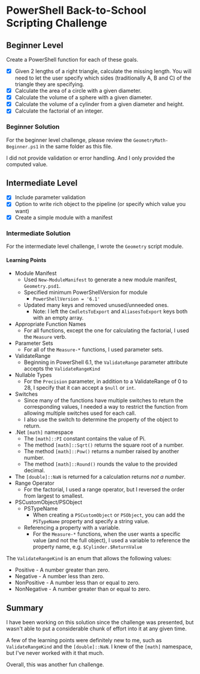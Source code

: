 # PowerShell Back-to-School Scripting Challenge

## Beginner Level

Create a PowerShell function for each of these goals.

- [x] Given 2 lengths of a right triangle, calculate the missing length. You will need to let the user specify which sides (traditionally A, B and C) of the triangle they are specifying.
- [x] Calculate the area of a circle with a given diameter.
- [x] Calculate the volume of a sphere with a given diameter.
- [x] Calculate the volume of a cylinder from a given diameter and height.
- [x] Calculate the factorial of an integer.

### Beginner Solution

For the beginner level challenge, please review the `GeometryMath-Beginner.ps1` in the same folder as this file.

I did not provide validation or error handling.
And I only provided the computed value.

## Intermediate Level

- [x] Include parameter validation
- [x] Option to write rich object to the pipeline (or specify which value you want)
- [x] Create a simple module with a manifest

### Intermediate Solution

For the intermediate level challenge, I wrote the `Geometry` script module.

#### Learning Points

- Module Manifest
  - Used `New-ModuleManifest` to generate a new module manifest, `Geometry.psd1`.
  - Specified minimum PowerShellVersion for module
    - `PowerShellVersion = '6.1'`
  - Updated many keys and removed unused/unneeded ones.
    - Note: I left the `CmdletsToExport` and `AliasesToExport` keys both with an empty array.
- Appropriate Function Names
  - For all functions, except the one for calculating the factorial, I used the `Measure` verb.
- Parameter Sets
  - For all of the `Measure-*` functions, I used parameter sets.
- ValidateRange
  - Beginning in PowerShell 6.1, the `ValidateRange` parameter attribute accepts the `ValidateRangeKind`
- Nullable Types
  - For the `Precision` parameter, in addition to a ValidateRange of 0 to 28, I specify that it can accept a `$null` or `int`.
- Switches
  - Since many of the functions have multiple switches to return the corresponding values, I needed a way to restrict the function from allowing multiple switches used for each call.
  - I also use the switch to determine the property of the object to return.
- .Net `[math]` namespace
  - The `[math]::PI` constant contains the value of Pi.
  - The method `[math]::Sqrt()` returns the square root of a number.
  - The method `[math]::Pow()` returns a number raised by another number.
  - The method `[math]::Round()` rounds the value to the provided decimal.
- The `[double]::NaN` is returned for a calculation returns *not a number*.
- Range Operator
  - For the factorial, I used a range operator, but I reversed the order from largest to smallest.
- PSCustomObject/PSObject
  - PSTypeName
    - When creating a `PSCustomObject` or `PSObject`, you can add the `PSTypeName` property and specify a string value.
  - Referencing a property with a variable.
    - For the `Measure-*` functions, when the user wants a specific value (and not the full object), I used a variable to reference the property name, e.g. `$Cylinder.$ReturnValue`

The `ValidateRangeKind` is an enum that allows the following values:

- Positive - A number greater than zero.
- Negative - A number less than zero.
- NonPositive - A number less than or equal to zero.
- NonNegative - A number greater than or equal to zero.

## Summary

I have been working on this solution since the challenge was presented, but wasn't able to put a considerable chunk of effort into it at any given time.

A few of the learning points were definitely new to me, such as `ValidateRangeKind` and the `[double]::NaN`. I knew of the `[math]` namespace, but I've never worked with it that much.

Overall, this was another fun challenge.
